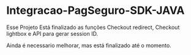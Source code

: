 # Integracao-PagSeguro-SDK-JAVA

Esse Projeto Está finalizado as funções Checkout redirect, Checkout lightbox e API para gerar session ID.

Ainda é necessario melhorar, mas está finalizado até o momento.

